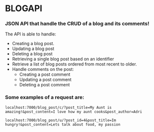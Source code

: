 # BLOGAPI
### JSON API that handle the CRUD of a blog and its comments!

The API is able to handle:
- Creating a blog post.
- Updating a blog post
- Deleting a blog post
- Retrieving a single blog post based on an identifier
- Retrieve a list of blog posts ordered from most recent to older.
- Handle comments on the post: 
    - Creating a post comment
    - Updating a post comment
    - Deleting a post comment

### Some examples of a request are:

```
localhost:7000/blog_post/c/?post_title=My Aunt is amazing!&post_content=I love how my aunt cooks&post_author=Adri

localhost:7000/blog_post/u/?post_id=4&post_title=Im hungry!&post_content=Lets talk about food, my passion
```

